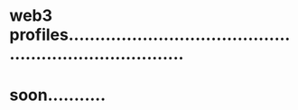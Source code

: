 # web3 profiles...........................................................................
# soon...........
